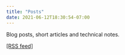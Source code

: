 ```yaml
---
title: "Posts"
date: 2021-06-12T18:30:54-07:00
---
```


Blog posts, short articles and technical notes.

[[RSS feed]](https://home.gtf.fyi/posts/index.xml)
